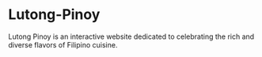 # Lutong-Pinoy
Lutong Pinoy is an interactive website dedicated to celebrating the rich and diverse flavors of Filipino cuisine. 
